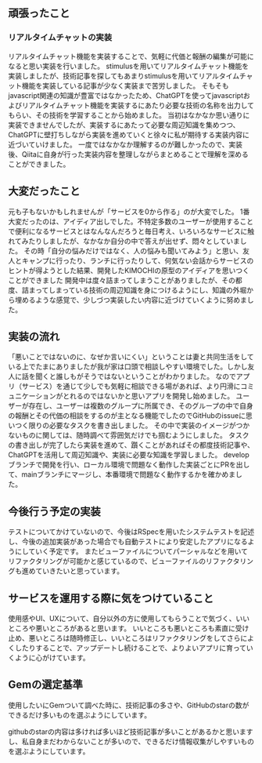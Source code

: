 ## 頑張ったこと
### リアルタイムチャットの実装
リアルタイムチャット機能を実装することで、気軽に代価と報酬の編集が可能になると思い実装を行いました。
stimulusを用いてリアルタイムチャット機能を実装しましたが、技術記事を探してもあまりstimulusを用いてリアルタイムチャット機能を実装している記事が少なく実装まで苦労しました。
そもそもjavascript関連の知識が豊富ではなかったため、ChatGPTを使ってjavascriptおよびリアルタイムチャット機能を実装するにあたり必要な技術の名称を出力してもらい、その技術を学習することから始めました。
当初はなかなか思い通りに実装できませんでしたが、実装するにあたって必要な周辺知識を集めつつ、ChatGPTに壁打ちしながら実装を進めていくと徐々に私が期待する実装内容に近づいていけました。
一度ではなかなか理解するのが難しかったので、実装後、Qiitaに自身が行った実装内容を整理しながらまとめることで理解を深めることができました。

## 大変だったこと
元も子もないかもしれませんが「サービスを0から作る」のが大変でした。
1番大変だったのは、アイディア出しでした。不特定多数のユーザーが使用することで便利になるサービスとはなんなんだろうと毎日考え、いろいろなサービスに触れてみたりしましたが、なかなか自分の中で答えが出せず、悶々としていました。
その時「自分の悩みだけではなく、人の悩みも聞いてみよう」と思い、友人とキャンプに行ったり、ランチに行ったりして、何気ない会話からサービスのヒントが得ようとした結果、開発したKIMOCHIの原型のアイディアを思いつくことができました
開発中は度々詰まってしまうことがありましたが、その都度、詰まってしまっている技術の周辺知識を身につけるようにし、知識の外堀から埋めるような感覚で、少しづつ実装したい内容に近づけていくように努めました。

## 実装の流れ
「悪いことではないのに、なぜか言いにくい」ということは妻と共同生活をしている上でたまにありましたが我が家は口頭で相談しやすい環境でした。しかし友人に話を聞くと誰しもがそうではないということがわかりました。
なのでアプリ（サービス）を通じて少しでも気軽に相談できる場があれば、より円滑にコミュニケーションがとれるのではないかと思いアプリを開発し始めました。
ユーザーが存在し、ユーザーは複数のグループに所属でき、そのグループの中で自身の報酬とその代価の相談をするのが主となる機能でしたのでGitHubのissueに思いつく限りの必要なタスクを書き出しました。
その中で実装のイメージがつかないものに関しては、随時調べて雰囲気だけでも掴むようにしました。
タスクの書き出しが完了したら実装を進めて、躓くことがあればその都度技術記事や、ChatGPTを活用して周辺知識や、実装に必要な知識を学習しました。
developブランチで開発を行い、ローカル環境で問題なく動作した実装ごとにPRを出して、mainブランチにマージし、本番環境で問題なく動作するかを確かめました。

## 今後行う予定の実装
テストについてかけていないので、今後はRSpecを用いたシステムテストを記述し、今後の追加実装があった場合でも自動テストにより安定したアプリになるようにしていく予定です。
またビューファイルについてパーシャルなどを用いてリファクタリングが可能かと感じているので、ビューファイルのリファクタリングも進めていきたいと思っています。

## サービスを運用する際に気をつけていること
使用感やUI、UXについて、自分以外の方に使用してもらうことで気づく、いいところや悪いところがあると思います。
いいところも悪いところも素直に受け止め、悪いところは随時修正し、いいところはリファクタリングをしてさらによくしたりすることで、アップデートし続けることで、よりよいアプリに育っていくように心がけています。

## Gemの選定基準
使用したいにGemついて調べた時に、技術記事の多さや、GitHubのstarの数ができるだけ多いものを選ぶようにしています。

githubのstarの内容は多ければ多いほど技術記事が多いことがあるかと思いますし、私自身まだわからないことが多いので、できるだけ情報収集がしやすいものを選ぶようにしています。
